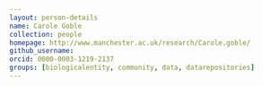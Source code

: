 ```yaml
---
layout: person-details
name: Carole Goble
collection: people
homepage: http://www.manchester.ac.uk/research/Carole.goble/
github_username:
orcid: 0000-0003-1219-2137
groups: [biologicalentity, community, data, datarepositories]
---
```

